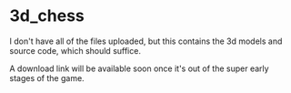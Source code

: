 # 3d_chess

I don't have all of the files uploaded, but this contains the 3d models and source code, which should suffice.

A download link will be available soon once it's out of the super early stages of the game.
